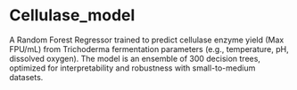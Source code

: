 # Cellulase_model
A Random Forest Regressor trained to predict cellulase enzyme yield (Max FPU/mL) from Trichoderma fermentation parameters (e.g., temperature, pH, dissolved oxygen). The model is an ensemble of 300 decision trees, optimized for interpretability and robustness with small-to-medium datasets.
